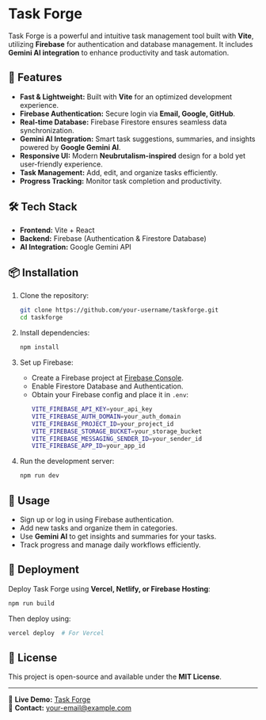 # Task Forge

Task Forge is a powerful and intuitive task management tool built with **Vite**, utilizing **Firebase** for authentication and database management. It includes **Gemini AI integration** to enhance productivity and task automation.

## 🚀 Features

- **Fast & Lightweight:** Built with **Vite** for an optimized development experience.
- **Firebase Authentication:** Secure login via **Email, Google, GitHub**.
- **Real-time Database:** Firebase Firestore ensures seamless data synchronization.
- **Gemini AI Integration:** Smart task suggestions, summaries, and insights powered by **Google Gemini AI**.
- **Responsive UI:** Modern **Neubrutalism-inspired** design for a bold yet user-friendly experience.
- **Task Management:** Add, edit, and organize tasks efficiently.
- **Progress Tracking:** Monitor task completion and productivity.

## 🛠️ Tech Stack

- **Frontend:** Vite + React
- **Backend:** Firebase (Authentication & Firestore Database)
- **AI Integration:** Google Gemini API

## 📦 Installation

1. Clone the repository:
   ```sh
   git clone https://github.com/your-username/taskforge.git
   cd taskforge
   ```
2. Install dependencies:
   ```sh
   npm install
   ```
3. Set up Firebase:
   - Create a Firebase project at [Firebase Console](https://console.firebase.google.com/).
   - Enable Firestore Database and Authentication.
   - Obtain your Firebase config and place it in `.env`:
     ```sh
     VITE_FIREBASE_API_KEY=your_api_key
     VITE_FIREBASE_AUTH_DOMAIN=your_auth_domain
     VITE_FIREBASE_PROJECT_ID=your_project_id
     VITE_FIREBASE_STORAGE_BUCKET=your_storage_bucket
     VITE_FIREBASE_MESSAGING_SENDER_ID=your_sender_id
     VITE_FIREBASE_APP_ID=your_app_id
     ```

4. Run the development server:
   ```sh
   npm run dev
   ```

## 📜 Usage

- Sign up or log in using Firebase authentication.
- Add new tasks and organize them in categories.
- Use **Gemini AI** to get insights and summaries for your tasks.
- Track progress and manage daily workflows efficiently.

## 🚀 Deployment

Deploy Task Forge using **Vercel, Netlify, or Firebase Hosting**:

```sh
npm run build
```

Then deploy using:

```sh
vercel deploy  # For Vercel
```


## 📄 License

This project is open-source and available under the **MIT License**.

---

🔗 **Live Demo:** [Task Forge](https://your-deployed-site.com)  
📧 **Contact:** your-email@example.com

